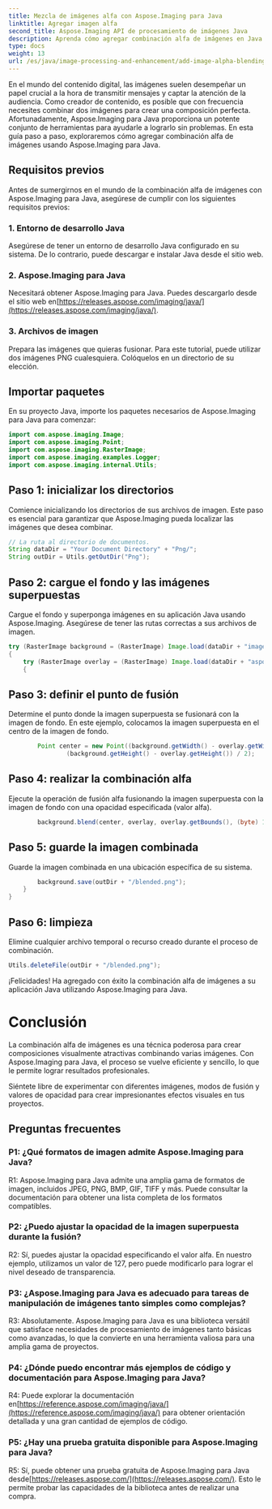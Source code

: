```yaml
---
title: Mezcla de imágenes alfa con Aspose.Imaging para Java
linktitle: Agregar imagen alfa
second_title: Aspose.Imaging API de procesamiento de imágenes Java
description: Aprenda cómo agregar combinación alfa de imágenes en Java usando Aspose.Imaging. Cree impresionantes efectos visuales con instrucciones paso a paso.
type: docs
weight: 13
url: /es/java/image-processing-and-enhancement/add-image-alpha-blending/
---
```

En el mundo del contenido digital, las imágenes suelen desempeñar un papel crucial a la hora de transmitir mensajes y captar la atención de la audiencia. Como creador de contenido, es posible que con frecuencia necesites combinar dos imágenes para crear una composición perfecta. Afortunadamente, Aspose.Imaging para Java proporciona un potente conjunto de herramientas para ayudarle a lograrlo sin problemas. En esta guía paso a paso, exploraremos cómo agregar combinación alfa de imágenes usando Aspose.Imaging para Java.

## Requisitos previos

Antes de sumergirnos en el mundo de la combinación alfa de imágenes con Aspose.Imaging para Java, asegúrese de cumplir con los siguientes requisitos previos:

### 1. Entorno de desarrollo Java
Asegúrese de tener un entorno de desarrollo Java configurado en su sistema. De lo contrario, puede descargar e instalar Java desde el sitio web.

### 2. Aspose.Imaging para Java
Necesitará obtener Aspose.Imaging para Java. Puedes descargarlo desde el sitio web en[https://releases.aspose.com/imaging/java/](https://releases.aspose.com/imaging/java/).

### 3. Archivos de imagen
Prepara las imágenes que quieras fusionar. Para este tutorial, puede utilizar dos imágenes PNG cualesquiera. Colóquelos en un directorio de su elección.

## Importar paquetes

En su proyecto Java, importe los paquetes necesarios de Aspose.Imaging para Java para comenzar:

```java
import com.aspose.imaging.Image;
import com.aspose.imaging.Point;
import com.aspose.imaging.RasterImage;
import com.aspose.imaging.examples.Logger;
import com.aspose.imaging.internal.Utils;
```

## Paso 1: inicializar los directorios

Comience inicializando los directorios de sus archivos de imagen. Este paso es esencial para garantizar que Aspose.Imaging pueda localizar las imágenes que desea combinar.

```java
// La ruta al directorio de documentos.
String dataDir = "Your Document Directory" + "Png/";
String outDir = Utils.getOutDir("Png");
```

## Paso 2: cargue el fondo y las imágenes superpuestas

Cargue el fondo y superponga imágenes en su aplicación Java usando Aspose.Imaging. Asegúrese de tener las rutas correctas a sus archivos de imagen.

```java
try (RasterImage background = (RasterImage) Image.load(dataDir + "image0.png"))
{
    try (RasterImage overlay = (RasterImage) Image.load(dataDir + "aspose_logo.png"))
    {
```

## Paso 3: definir el punto de fusión

Determine el punto donde la imagen superpuesta se fusionará con la imagen de fondo. En este ejemplo, colocamos la imagen superpuesta en el centro de la imagen de fondo.

```java
        Point center = new Point((background.getWidth() - overlay.getWidth()) / 2,
                (background.getHeight() - overlay.getHeight()) / 2);
```

## Paso 4: realizar la combinación alfa

Ejecute la operación de fusión alfa fusionando la imagen superpuesta con la imagen de fondo con una opacidad especificada (valor alfa).

```java
        background.blend(center, overlay, overlay.getBounds(), (byte) 127);
```

## Paso 5: guarde la imagen combinada

Guarde la imagen combinada en una ubicación específica de su sistema.

```java
        background.save(outDir + "/blended.png");
    }
}
```

## Paso 6: limpieza

Elimine cualquier archivo temporal o recurso creado durante el proceso de combinación.

```java
Utils.deleteFile(outDir + "/blended.png");
```

¡Felicidades! Ha agregado con éxito la combinación alfa de imágenes a su aplicación Java utilizando Aspose.Imaging para Java.

# Conclusión

La combinación alfa de imágenes es una técnica poderosa para crear composiciones visualmente atractivas combinando varias imágenes. Con Aspose.Imaging para Java, el proceso se vuelve eficiente y sencillo, lo que le permite lograr resultados profesionales.

Siéntete libre de experimentar con diferentes imágenes, modos de fusión y valores de opacidad para crear impresionantes efectos visuales en tus proyectos.

## Preguntas frecuentes

### P1: ¿Qué formatos de imagen admite Aspose.Imaging para Java?

R1: Aspose.Imaging para Java admite una amplia gama de formatos de imagen, incluidos JPEG, PNG, BMP, GIF, TIFF y más. Puede consultar la documentación para obtener una lista completa de los formatos compatibles.

### P2: ¿Puedo ajustar la opacidad de la imagen superpuesta durante la fusión?

R2: Sí, puedes ajustar la opacidad especificando el valor alfa. En nuestro ejemplo, utilizamos un valor de 127, pero puede modificarlo para lograr el nivel deseado de transparencia.

### P3: ¿Aspose.Imaging para Java es adecuado para tareas de manipulación de imágenes tanto simples como complejas?

R3: Absolutamente. Aspose.Imaging para Java es una biblioteca versátil que satisface necesidades de procesamiento de imágenes tanto básicas como avanzadas, lo que la convierte en una herramienta valiosa para una amplia gama de proyectos.

### P4: ¿Dónde puedo encontrar más ejemplos de código y documentación para Aspose.Imaging para Java?

 R4: Puede explorar la documentación en[https://reference.aspose.com/imaging/java/](https://reference.aspose.com/imaging/java/) para obtener orientación detallada y una gran cantidad de ejemplos de código.

### P5: ¿Hay una prueba gratuita disponible para Aspose.Imaging para Java?

 R5: Sí, puede obtener una prueba gratuita de Aspose.Imaging para Java desde[https://releases.aspose.com/](https://releases.aspose.com/). Esto le permite probar las capacidades de la biblioteca antes de realizar una compra.